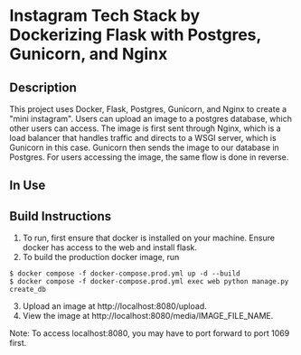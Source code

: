 # Instagram Tech Stack by Dockerizing Flask with Postgres, Gunicorn, and Nginx

## Description 
This project uses Docker, Flask, Postgres, Gunicorn, and Nginx to create a "mini instagram". Users can upload an image to a postgres database, which other users can access. The image is first sent through Nginx, which is a load balancer that handles traffic and directs to a WSGI server, which is Gunicorn in this case. Gunicorn then sends the image to our database in Postgres. For users accessing the image, the same flow is done in reverse.  

## In Use

## Build Instructions

1. To run, first ensure that docker is installed on your machine. Ensure docker has access to the web and install flask. 
2. To build the production docker image, run 
```
$ docker compose -f docker-compose.prod.yml up -d --build
$ docker compose -f docker-compose.prod.yml exec web python manage.py create_db
```
3. Upload an image at http://localhost:8080/upload.
4. View the image at http://localhost:8080/media/IMAGE_FILE_NAME.

Note: To access localhost:8080, you may have to port forward to port 1069 first.

